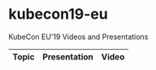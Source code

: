 # kubecon19-eu
KubeCon EU'19 Videos and Presentations 


| Topic        | Presentation          | Video  |
| ------------- |:-------------:| -----:|
